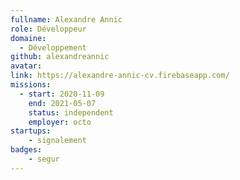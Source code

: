 ```yaml
---
fullname: Alexandre Annic
role: Développeur
domaine:
  - Développement
github: alexandreannic
avatar:
link: https://alexandre-annic-cv.firebaseapp.com/
missions:
  - start: 2020-11-09
    end: 2021-05-07
    status: independent
    employer: octo
startups:
    - signalement
badges:
    - segur
---
```

